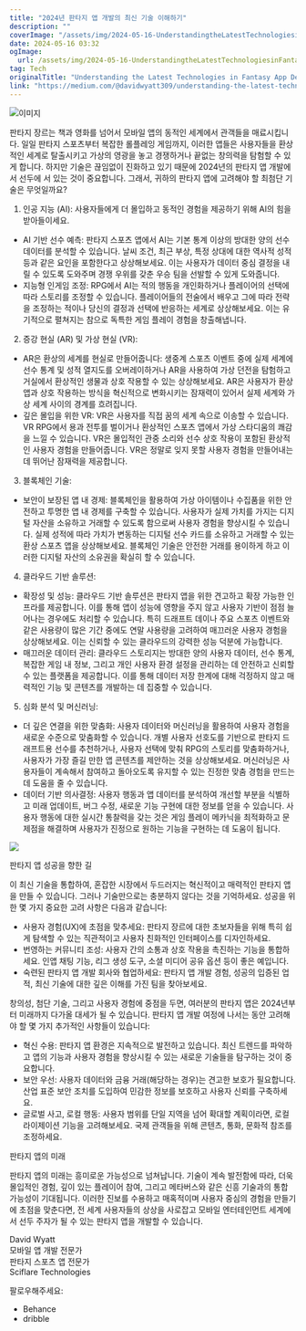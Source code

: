 ```yaml
---
title: "2024년 판타지 앱 개발의 최신 기술 이해하기"
description: ""
coverImage: "/assets/img/2024-05-16-UnderstandingtheLatestTechnologiesinFantasyAppDevelopmentfor2024_0.png"
date: 2024-05-16 03:32
ogImage: 
  url: /assets/img/2024-05-16-UnderstandingtheLatestTechnologiesinFantasyAppDevelopmentfor2024_0.png
tag: Tech
originalTitle: "Understanding the Latest Technologies in Fantasy App Development for 2024"
link: "https://medium.com/@davidwyatt309/understanding-the-latest-technologies-in-fantasy-app-development-for-2024-56417ed08157"
---
```



![이미지](/assets/img/2024-05-16-UnderstandingtheLatestTechnologiesinFantasyAppDevelopmentfor2024_0.png)

판타지 장르는 책과 영화를 넘어서 모바일 앱의 동적인 세계에서 관객들을 매료시킵니다. 일일 판타지 스포츠부터 복잡한 롤플레잉 게임까지, 이러한 앱들은 사용자들을 환상적인 세계로 탈출시키고 가상의 영광을 놓고 경쟁하거나 끝없는 창의력을 탐험할 수 있게 합니다. 하지만 기술은 끊임없이 진화하고 있기 때문에 2024년의 판타지 앱 개발에서 선두에 서 있는 것이 중요합니다. 그래서, 귀하의 판타지 앱에 고려해야 할 최첨단 기술은 무엇일까요?

1. 인공 지능 (AI): 사용자들에게 더 몰입하고 동적인 경험을 제공하기 위해 AI의 힘을 받아들이세요.

- AI 기반 선수 예측: 판타지 스포츠 앱에서 AI는 기본 통계 이상의 방대한 양의 선수 데이터를 분석할 수 있습니다. 날씨 조건, 최근 부상, 특정 상대에 대한 역사적 성적 등과 같은 요인을 포함한다고 상상해보세요. 이는 사용자가 데이터 중심 결정을 내릴 수 있도록 도와주며 경쟁 우위를 갖춘 우승 팀을 선발할 수 있게 도와줍니다.
- 지능형 인게임 조정: RPG에서 AI는 적의 행동을 개인화하거나 플레이어의 선택에 따라 스토리를 조정할 수 있습니다. 플레이어들의 전술에서 배우고 그에 따라 전략을 조정하는 적이나 당신의 결정과 선택에 반응하는 세계로 상상해보세요. 이는 유기적으로 펼쳐지는 참으로 독특한 게임 플레이 경험을 창출해냅니다.



2. 증강 현실 (AR) 및 가상 현실 (VR):

- AR은 환상의 세계를 현실로 만들어줍니다: 생중계 스포츠 이벤트 중에 실제 세계에 선수 통계 및 성적 열지도를 오버레이하거나 AR을 사용하여 가상 던전을 탐험하고 거실에서 환상적인 생물과 상호 작용할 수 있는 상상해보세요. AR은 사용자가 환상 앱과 상호 작용하는 방식을 혁신적으로 변화시키는 잠재력이 있어서 실제 세계와 가상 세계 사이의 경계를 흐려집니다.
- 깊은 몰입을 위한 VR: VR은 사용자를 직접 꿈의 세계 속으로 이송할 수 있습니다. VR RPG에서 용과 전투를 벌이거나 환상적인 스포츠 앱에서 가상 스타디움의 쾌감을 느낄 수 있습니다. VR은 몰입적인 관중 소리와 선수 상호 작용이 포함된 환상적인 사용자 경험을 만들어줍니다. VR은 정말로 잊지 못할 사용자 경험을 만들어내는 데 뛰어난 잠재력을 제공합니다.

3. 블록체인 기술:

- 보안이 보장된 앱 내 경제: 블록체인을 활용하여 가상 아이템이나 수집품을 위한 안전하고 투명한 앱 내 경제를 구축할 수 있습니다. 사용자가 실제 가치를 가지는 디지털 자산을 소유하고 거래할 수 있도록 함으로써 사용자 경험을 향상시킬 수 있습니다. 실제 성적에 따라 가치가 변동하는 디지털 선수 카드를 소유하고 거래할 수 있는 환상 스포츠 앱을 상상해보세요. 블록체인 기술은 안전한 거래를 용이하게 하고 이러한 디지털 자산의 소유권을 확실히 할 수 있습니다.



4. 클라우드 기반 솔루션:

- 확장성 및 성능: 클라우드 기반 솔루션은 판타지 앱을 위한 견고하고 확장 가능한 인프라를 제공합니다. 이를 통해 앱이 성능에 영향을 주지 않고 사용자 기반이 점점 늘어나는 경우에도 처리할 수 있습니다. 특히 드래프트 데이나 주요 스포츠 이벤트와 같은 사용량이 많은 기간 중에도 연말 사용량을 고려하여 매끄러운 사용자 경험을 상상해보세요. 이는 신뢰할 수 있는 클라우드의 강력한 성능 덕분에 가능합니다.
- 매끄러운 데이터 관리: 클라우드 스토리지는 방대한 양의 사용자 데이터, 선수 통계, 복잡한 게임 내 정보, 그리고 개인 사용자 환경 설정을 관리하는 데 안전하고 신뢰할 수 있는 플랫폼을 제공합니다. 이를 통해 데이터 저장 한계에 대해 걱정하지 않고 매력적인 기능 및 콘텐츠를 개발하는 데 집중할 수 있습니다.

5. 심화 분석 및 머신러닝:

- 더 깊은 연결을 위한 맞춤화: 사용자 데이터와 머신러닝을 활용하여 사용자 경험을 새로운 수준으로 맞춤화할 수 있습니다. 개별 사용자 선호도를 기반으로 판타지 드래프트용 선수를 추천하거나, 사용자 선택에 맞춰 RPG의 스토리를 맞춤화하거나, 사용자가 가장 즐길 만한 앱 콘텐츠를 제안하는 것을 상상해보세요. 머신러닝은 사용자들이 계속해서 참여하고 돌아오도록 유지할 수 있는 진정한 맞춤 경험을 만드는 데 도움을 줄 수 있습니다.
- 데이터 기반 의사결정: 사용자 행동과 앱 데이터를 분석하여 개선할 부분을 식별하고 미래 업데이트, 버그 수정, 새로운 기능 구현에 대한 정보를 얻을 수 있습니다. 사용자 행동에 대한 실시간 통찰력을 갖는 것은 게임 플레이 메카닉을 최적화하고 문제점을 해결하며 사용자가 진정으로 원하는 기능을 구현하는 데 도움이 됩니다.



<img src="/assets/img/2024-05-16-UnderstandingtheLatestTechnologiesinFantasyAppDevelopmentfor2024_1.png" />

판타지 앱 성공을 향한 길

이 최신 기술을 통합하여, 혼잡한 시장에서 두드러지는 혁신적이고 매력적인 판타지 앱을 만들 수 있습니다. 그러나 기술만으로는 충분하지 않다는 것을 기억하세요. 성공을 위한 몇 가지 중요한 고려 사항은 다음과 같습니다:

- 사용자 경험(UX)에 초점을 맞추세요: 판타지 장르에 대한 초보자들을 위해 특히 쉽게 탐색할 수 있는 직관적이고 사용자 친화적인 인터페이스를 디자인하세요.
- 번영하는 커뮤니티 조성: 사용자 간의 소통과 상호 작용을 촉진하는 기능을 통합하세요. 인앱 채팅 기능, 리그 생성 도구, 소셜 미디어 공유 옵션 등이 좋은 예입니다.
- 숙련된 판타지 앱 개발 회사와 협업하세요: 판타지 앱 개발 경험, 성공의 입증된 업적, 최신 기술에 대한 깊은 이해를 가진 팀을 찾아보세요.



창의성, 첨단 기술, 그리고 사용자 경험에 중점을 두면, 여러분의 판타지 앱은 2024년부터 미래까지 다가올 대세가 될 수 있습니다. 판타지 앱 개발 여정에 나서는 동안 고려해야 할 몇 가지 추가적인 사항들이 있습니다:

- 혁신 수용: 판타지 앱 환경은 지속적으로 발전하고 있습니다. 최신 트렌드를 파악하고 앱의 기능과 사용자 경험을 향상시킬 수 있는 새로운 기술들을 탐구하는 것이 중요합니다.
- 보안 우선: 사용자 데이터와 금융 거래(해당하는 경우)는 견고한 보호가 필요합니다. 산업 표준 보안 조치를 도입하여 민감한 정보를 보호하고 사용자 신뢰를 구축하세요.
- 글로벌 사고, 로컬 행동: 사용자 범위를 단일 지역을 넘어 확대할 계획이라면, 로컬라이제이션 기능을 고려해보세요. 국제 관객들을 위해 콘텐츠, 통화, 문화적 참조를 조정하세요.

판타지 앱의 미래

판타지 앱의 미래는 흥미로운 가능성으로 넘쳐납니다. 기술이 계속 발전함에 따라, 더욱 몰입적인 경험, 깊이 있는 플레이어 참여, 그리고 메타버스와 같은 신흥 기술과의 통합 가능성이 기대됩니다. 이러한 진보를 수용하고 매혹적이며 사용자 중심의 경험을 만들기에 초점을 맞춘다면, 전 세계 사용자들의 상상을 사로잡고 모바일 엔터테인먼트 세계에서 선두 주자가 될 수 있는 판타지 앱을 개발할 수 있습니다.



David Wyatt  
모바일 앱 개발 전문가  
판타지 스포츠 앱 전문가  
Sciflare Technologies  

팔로우해주세요:  
- Behance  
- dribble  